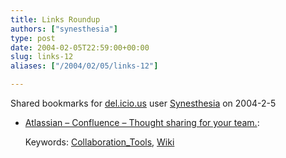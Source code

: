 ```yaml
---
title: Links Roundup
authors: ["synesthesia"]
type: post
date: 2004-02-05T22:59:00+00:00
slug: links-12 
aliases: ["/2004/02/05/links-12"]

---
```

Shared bookmarks for [del.icio.us][1] user  [Synesthesia][2] on 2004-2-5

  * [Atlassian &#8211; Confluence &#8211; Thought sharing for your team.][3]:
   
    Keywords: [Collaboration_Tools][4], [Wiki][5]

 [1]: https://del.icio.us/
 [2]: https://del.icio.us/synesthesia
 [3]: https://www.atlassian.com/software/confluence/ "https://www.atlassian.com/software/confluence/"
 [4]: https://del.icio.us/synesthesia/Collaboration_Tools
 [5]: https://del.icio.us/synesthesia/Wiki